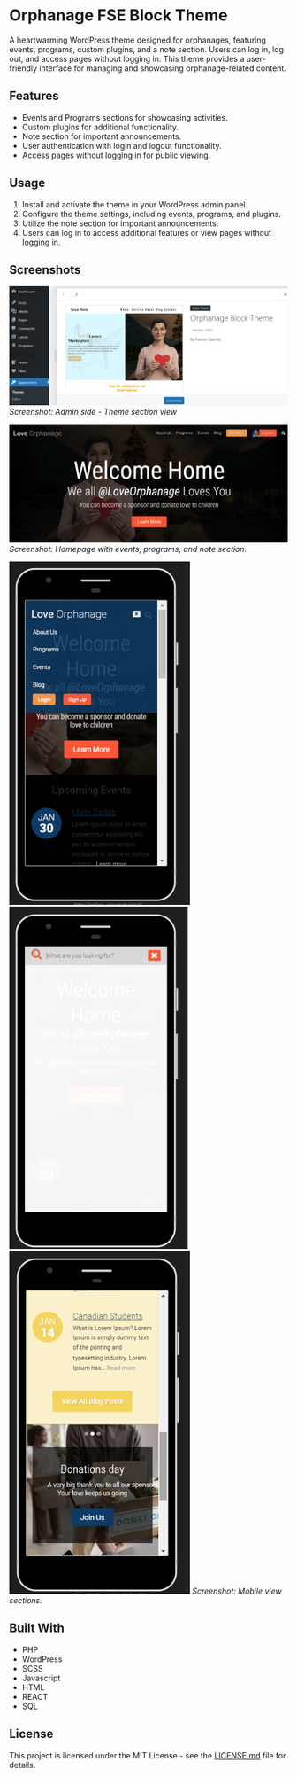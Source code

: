 # Orphanage FSE Block Theme

A heartwarming WordPress theme designed for orphanages, featuring events, programs, custom plugins, and a note section. Users can log in, log out, and access pages without logging in. This theme provides a user-friendly interface for managing and showcasing orphanage-related content.

## Features

- Events and Programs sections for showcasing activities.
- Custom plugins for additional functionality.
- Note section for important announcements.
- User authentication with login and logout functionality.
- Access pages without logging in for public viewing.

## Usage

1. Install and activate the theme in your WordPress admin panel.
2. Configure the theme settings, including events, programs, and plugins.
3. Utilize the note section for important announcements.
4. Users can log in to access additional features or view pages without logging in.

## Screenshots

![Theme](/screenshots/theme.png)
*Screenshot: Admin side - Theme section view*

![Homepage](/screenshots/fontend-desktop.png)
*Screenshot: Homepage with events, programs, and note section.*

![Mobile-view](/screenshots/mobile-view-01.png)
![Mobile-view](/screenshots/mobile-view-02.png)
![Mobile-view](/screenshots/mobile-view-03.png)
*Screenshot: Mobile view sections.*


## Built With

- PHP
- WordPress
- SCSS
- Javascript
- HTML
- REACT
- SQL

## License

This project is licensed under the MIT License - see the [LICENSE.md](LICENSE.md) file for details.